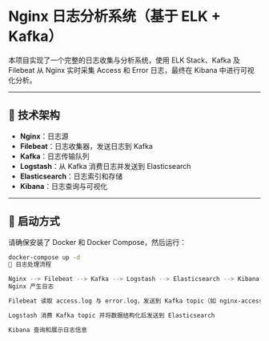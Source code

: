 # Nginx 日志分析系统（基于 ELK + Kafka）

本项目实现了一个完整的日志收集与分析系统，使用 ELK Stack、Kafka 及 Filebeat 从 Nginx 实时采集 Access 和 Error 日志，最终在 Kibana 中进行可视化分析。

---

## 🔧 技术架构

- **Nginx**：日志源
- **Filebeat**：日志收集器，发送日志到 Kafka
- **Kafka**：日志传输队列
- **Logstash**：从 Kafka 消费日志并发送到 Elasticsearch
- **Elasticsearch**：日志索引和存储
- **Kibana**：日志查询与可视化

---

## 🚀 启动方式

请确保安装了 Docker 和 Docker Compose，然后运行：

```bash
docker-compose up -d
📌 日志处理流程

Nginx --> Filebeat --> Kafka --> Logstash --> Elasticsearch --> Kibana
Nginx 产生日志

Filebeat 读取 access.log 与 error.log，发送到 Kafka topic（如 nginx-access、nginx-error）

Logstash 消费 Kafka topic 并将数据结构化后发送到 Elasticsearch

Kibana 查询和展示日志信息
